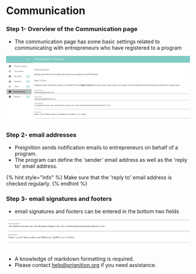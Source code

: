# Communication

### Step 1- Overview of the Communication page

* The communication page has some basic settings  related to communicating with entrepreneurs who have registered to a program

![](<../../../.gitbook/assets/image (136).png>)

### Step 2-  email addresses

* Preignition sends notification emails to entrepreneurs on behalf of a program.
* The program can define the 'sender' email address as well as the 'reply to' email address.

{% hint style="info" %}
Make sure that the 'reply to' email address is checked regularly.
{% endhint %}

### Step 3-  email signatures and footers

* email signatures and footers can be entered in the bottom two fields

![](<../../../.gitbook/assets/image (137).png>)

* A knowledge of markdown formatting is required.
* Please contact help@prignition.org if you need assistance.
